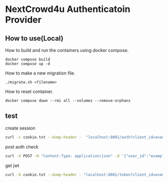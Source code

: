 # NextCrowd4u Authenticatoin Provider

## How to use(Local)

How to build and run the containers using docker compose.

```shell
docker compose build
docker compose up -d
```

How to make a new migration file.

```shell
./migrate.sh <filename>
```

How to reset container.

```shell
docker compose down --rmi all --volumes --remove-orphans
```
 
 ## test

 
create session

```bash
curl -c cookie.txt --dump-header -  "localhost:8081/auth?client_id=example-client-id-1&scope=hoge&state=hoge&redirect_url=http://localhost:8081"
```

 post auth check
 
 ```bash
 curl -X POST -H "Content-Type: application/json" -d '{"user_id":"example-user-id-1","password":"password","client_id":"example-client-id-1}' -b cookie.txt -c cookie.txt --dump-header - localhost:8081/auth
 ```

get jwt

```bash
curl -b cookie.txt --dump-header - "localhost:8081/token?client_id=example-client-id-1&grant_type=authorization_code&client_secret=secret&scope=hoge&redirect_uri=http://localhost:8081&state=hoge&code=9cd9d96c-175c-4262-b23c-e324778d08d0" 
```